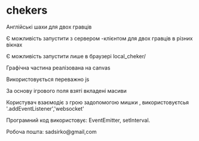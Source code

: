 # chekers
Англійські шахи для двох гравців

Є можливість запустити з сервером -клієнтом для двох гравців в різних вікнах

Є можливість запустити лише в браузері local_cheker/

Графічна частина реалізована на canvas

Використовується переважно js 

За основу ігрового поля взяті вкладені масиви 

Користувач взаємодіє з грою задопомогою мишки , використовуєтсья '.addEventListener','websocket' 

Програмний код використовує: EventEmitter, setInterval.

Робоча пошта: sadsirko@gmail,com
